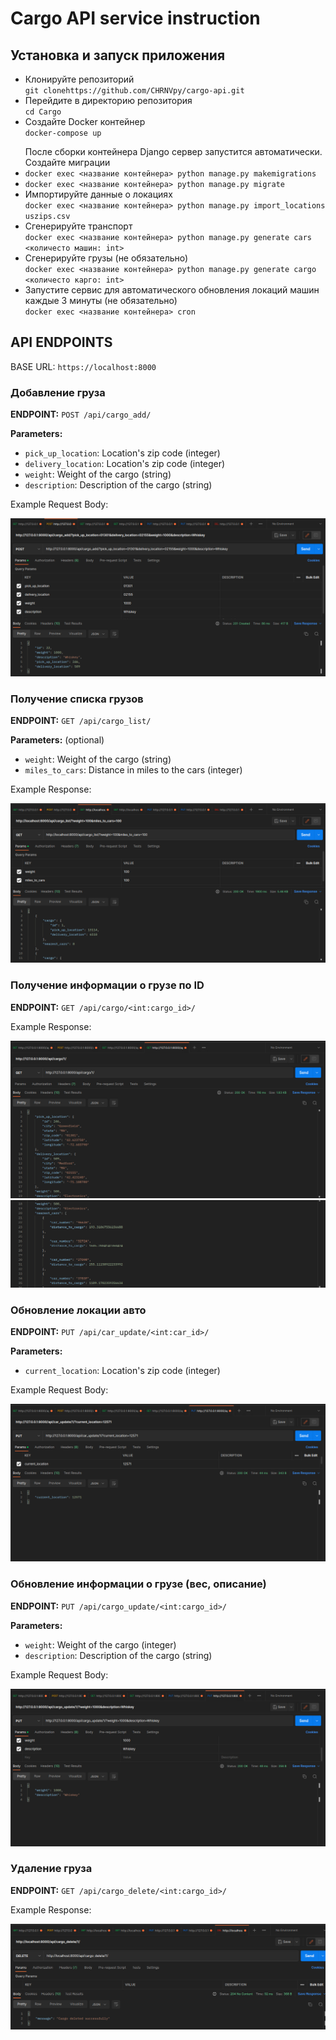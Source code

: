 <h1>Cargo API service instruction<p>

<h2>Установка и запуск приложения</h2>
<section><ul>
<li>Клонируйте репозиторий<br><code>git clonehttps://github.com/CHRNVpy/cargo-api.git</code></li>
<li>Перейдите в директорию репозитория<br><code>cd Cargo</code></li>
<li>Создайте Docker контейнер<br><code>docker-compose up</code></li>
</ul>
</section>

<section>
<ul>После сборки контейнера Django сервер запустится автоматически.<br>
    Создайте миграции
    <li><code>docker exec &lt;название контейнера&gt; python manage.py makemigrations</code></li>
    <li><code>docker exec &lt;название контейнера&gt; python manage.py migrate</code></li>
    <li>Импортируйте данные о локациях<br>
        <code>docker exec &lt;название контейнера&gt; python manage.py import_locations uszips.csv</code></li>
    <li>Сгенерируйте транспорт<br>
        <code>docker exec &lt;название контейнера&gt; python manage.py generate cars &lt;количесто машин: int&gt;</code></li>
    <li>Сгенерируйте грузы (не обязательно)<br>
        <code>docker exec &lt;название контейнера&gt; python manage.py generate cargo &lt;количесто карго: int&gt;</code></li>
    <li>Запустите сервис для автоматического обновления локаций машин каждые 3 минуты (не обязательно)<br>
        <code>docker exec &lt;название контейнера&gt; cron</code></li>
</ul>
</section>

<h2>API ENDPOINTS</h2>
<p>BASE URL: <code>https://localhost:8000</code></p>
<section>
  <h3>Добавление груза</h3>
  <p><strong>ENDPOINT:</strong> <code>POST /api/cargo_add/</code></p>
  <p><strong>Parameters:</strong></p>
  <ul>
    <li><code>pick_up_location</code>: Location's zip code (integer)</li>
    <li><code>delivery_location</code>: Location's zip code (integer)</li>
    <li><code>weight</code>: Weight of the cargo (string)</li>
    <li><code>description</code>: Description of the cargo (string)</li>
  </ul>
  <p>Example Request Body:</p>
  <img src="images/cargo_add.png" alt="Cargo Add Example Request">
</section>
<section>
  <h3>Получение списка грузов</h3>
  <p><strong>ENDPOINT:</strong> <code>GET /api/cargo_list/</code></p>
  <p><strong>Parameters:</strong> (optional)</p>
  <ul>
    <li><code>weight</code>: Weight of the cargo (string)</li>
    <li><code>miles_to_cars</code>: Distance in miles to the cars (integer)</li>
  </ul>
  <p>Example Response:</p>
  <img src="images/cargo_list.png" alt="Cargo List Example Response">
</section>
<section>
  <h3>Получение информации о грузе по ID</h3>
  <p><strong>ENDPOINT:</strong> <code>GET /api/cargo/&lt;int:cargo_id&gt;/</code></p>
  <p>Example Response:</p>
  <img src="images/cargo_info.png" alt="Cargo Info Example Response 1">
  <img src="images/cargo_info2.png" alt="Cargo Info Example Response 2">
</section>
<section>
  <h3>Обновление локации авто</h3>
  <p><strong>ENDPOINT:</strong> <code>PUT /api/car_update/&lt;int:car_id&gt;/</code></p>
  <p><strong>Parameters:</strong></p>
  <ul>
    <li><code>current_location</code>: Location's zip code (integer)</li>
  </ul>
  <p>Example Request Body:</p>
  <img src="images/car_update.png" alt="Car Update Example Request">
</section>
<section>
  <h3>Обновление информации о грузе (вес, описание)</h3>
  <p><strong>ENDPOINT:</strong> <code>PUT /api/cargo_update/&lt;int:cargo_id&gt;/</code></p>
  <p><strong>Parameters:</strong></p>
  <ul>
    <li><code>weight</code>: Weight of the cargo (integer)</li>
    <li><code>description</code>: Description of the cargo (string)</li>
  </ul>
  <p>Example Request Body:</p>
  <img src="images/cargo_update.png" alt="Cargo Update Example Request">
</section>
<section>
  <h3>Удаление груза</h3>
<p><strong>ENDPOINT:</strong> <code>GET /api/cargo_delete/&lt;int:cargo_id&gt;/</code></p>
  <p>Example Response:</p>
  <img src="images/cargo_delete.png" alt="Cargo Delete Example Response">
</section>